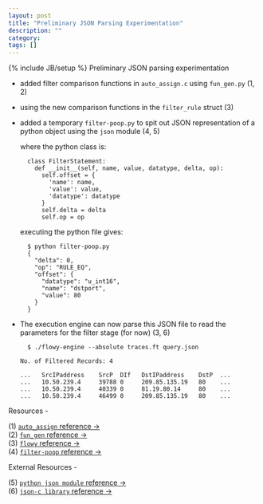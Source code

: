 ```yaml
---
layout: post
title: "Preliminary JSON Parsing Experimentation"
description: ""
category: 
tags: []
---
```

{% include JB/setup %}
Preliminary JSON parsing experimentation

- added filter comparison functions in `auto_assign.c` using `fun_gen.py` (1, 2)
- using the new comparison functions in the `filter_rule` struct (3)
- added a temporary `filter-poop.py` to spit out JSON representation of a python object using the `json` module (4, 5)

	where the python class is: 

		class FilterStatement: 		  
		  def __init__(self, name, value, datatype, delta, op):
		    self.offset = {
		      'name': name,
		      'value': value,
		      'datatype': datatype
		    }		    
		    self.delta = delta
		    self.op = op		

	executing the python file gives:
			    
		$ python filter-poop.py
	    {
		  "delta": 0, 
		  "op": "RULE_EQ", 
		  "offset": {
		    "datatype": "u_int16", 
		    "name": "dstport", 
		    "value": 80
		  }
		} 		    
	
- The execution engine can now parse this JSON file to read the parameters for the filter stage (for now)  (3, 6)

		$ ./flowy-engine --absolute traces.ft query.json
		
      No. of Filtered Records: 4

      ...	SrcIPaddress    SrcP  DIf   DstIPaddress    DstP  ...
      ...	10.50.239.4     39788 0     209.85.135.19   80    ...
      ...	10.50.239.4     40339 0     81.19.80.14     80    ...
      ...	10.50.239.4     46499 0     209.85.135.19   80    ...



Resources -

(1) [`auto_assign` reference &rarr;](http://dl.dropbox.com/u/500389/mthesis/docs-engine/html/auto__assign_8c.html)  
(2) [`fun_gen` reference &rarr;](http://dl.dropbox.com/u/500389/mthesis/docs-engine/html/fun__gen_8py.html)  
(3) [`flowy` reference &rarr;](http://dl.dropbox.com/u/500389/mthesis/docs-engine/html/flowy_8c.html)  
(4) [`filter-poop` reference &rarr;](http://dl.dropbox.com/u/500389/mthesis/docs-engine/html/namespacefilter-poop.html)  

External Resources - 

(5) [`python json module` reference &rarr;](http://docs.python.org/library/json.html)  
(6) [`json-c library` reference &rarr;](http://oss.metaparadigm.com/json-c/)   
